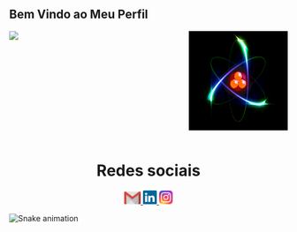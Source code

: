 ## Bem Vindo ao Meu Perfil

<div style="display: flex; align-items: center; justify-content: space-between;">
  <img height="180em" src="https://github-readme-stats.vercel.app/api?username=obrunostewart&show_icons=true&theme=great-gatsby&include_all_commits=true&count_private=true"/>
  <img height="180em" src="atomo.gif"> 
</div>
<br>

<div align="center"> 
  <h1 align="center">Redes sociais</h1>
  <a href="mailto:obrunostewart@gmail.com">
    <img width="30" src="gmail.svg">
  </a>
  <a href="https://www.linkedin.com/in/obrunostewart/">
    <img width="25" src="linkedin.svg">
  </a>
  <a href="https://instagram.com/obrunostewart/">
    <img width="25" src="instagram.png">
  </a>
</div>

![Snake animation](https://github.com/LuigiGF/LuigiGF/blob/output/github-contribution-grid-snake.svg)
